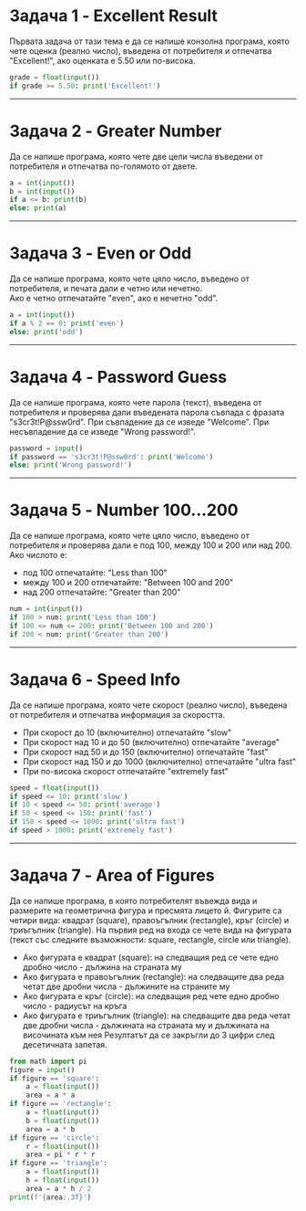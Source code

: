 # Задача 1 - Excellent Result

Първата задача от тази тема е да се напише конзолна програма, която чете оценка (реално число), въведена от потребителя и отпечатва "Excellent!", ако оценката е 5.50 или по-висока.

```python
grade = float(input())
if grade >= 5.50: print('Excellent!') 
```

---
# Задача 2 - Greater Number

Да се напише програма, която чете две цели числа въведени от потребителя и отпечатва по-голямото от двете. 

```python
a = int(input())
b = int(input())
if a <= b: print(b)
else: print(a)
```

---
# Задача 3 - Even or Odd

Да се напише програма, която чете цяло число, въведено от потребителя, и печата дали е четно или нечетно. <br>
Ако е четно отпечатайте "even", ако е нечетно "odd".


```python
a = int(input())
if a % 2 == 0: print('even')
else: print('odd')
```


---
# Задача 4 - Password Guess

Да се напише програма, която чете парола (текст), въведена от потребителя и проверява дали въведената парола съвпада с фразата "s3cr3t!P@ssw0rd". При съвпадение да се изведе "Welcome". При несъвпадение да се изведе "Wrong password!". 

```python
password = input()
if password == 's3cr3t!P@ssw0rd': print('Welcome')
else: print('Wrong password!')
```

---
# Задача 5 - Number 100...200

Да се напише програма, която чете цяло число, въведено от потребителя и проверява дали е под 100, между 100 и 200 или над 200. Ако числото е:
+	под 100 отпечатайте: "Less than 100"
+	между 100 и 200 отпечатайте: "Between 100 and 200"
+	над 200 отпечатайте: "Greater than 200"


```python
num = int(input())
if 100 > num: print('Less than 100')
if 100 <= num <= 200: print('Between 100 and 200')
if 200 < num: print('Greater than 200')
```

---
# Задача 6 - Speed Info

Да се напише програма, която чете скорост (реално число), въведена от потребителя и отпечатва информация за скоростта. 
+	При скорост до 10 (включително) отпечатайте "slow"
+	При скорост над 10 и до 50 (включително) отпечатайте "average" 
+	При скорост над 50 и до 150 (включително) отпечатайте "fast"
+	При скорост над 150 и до 1000 (включително) отпечатайте "ultra fast" 
+	При по-висока скорост отпечатайте "extremely fast"


```python
speed = float(input())
if speed <= 10: print('slow')
if 10 < speed <= 50: print('average')
if 50 < speed <= 150: print('fast')
if 150 < speed <= 1000: print('ultra fast')
if speed > 1000: print('extremely fast')
```

---
# Задача 7 - Area of Figures

Да се напише програма, в която потребителят въвежда вида и размерите на геометрична фигура и пресмята лицето й. Фигурите са четири вида: квадрат (square), правоъгълник (rectangle), кръг (circle) и триъгълник (triangle). На първия ред на входа се чете вида на фигурата (текст със следните възможности: square, rectangle, circle или triangle). 
+	Ако фигурата е квадрат (square): на следващия ред се чете едно дробно число - дължина на страната му
+	Ако фигурата е правоъгълник (rectangle): на следващите два реда четат две дробни числа - дължините на страните му
+	Ако фигурата е кръг (circle): на следващия ред чете едно дробно число - радиусът на кръга
+	Ако фигурата е триъгълник (triangle): на следващите два реда четат две дробни числа - дължината на страната му и дължината на височината към нея
Резултатът да се закръгли до 3 цифри след десетичната запетая. 
 

```python
from math import pi
figure = input()
if figure == 'square':
    a = float(input())
    area = a * a
if figure == 'rectangle':
    a = float(input())
    b = float(input())
    area = a * b
if figure == 'circle':
    r = float(input())
    area = pi * r * r
if figure == 'triangle':
    a = float(input())
    h = float(input())
    area = a * h / 2
print(f'{area:.3f}')
```

